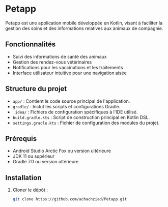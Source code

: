 # Petapp

Petapp est une application mobile développée en Kotlin, visant à faciliter la gestion des soins et des informations relatives aux animaux de compagnie.

## Fonctionnalités

- Suivi des informations de santé des animaux
- Gestion des rendez-vous vétérinaires
- Notifications pour les vaccinations et les traitements
- Interface utilisateur intuitive pour une navigation aisée

## Structure du projet

- `app/` : Contient le code source principal de l'application.
- `gradle/` : Inclut les scripts et configurations Gradle.
- `.idea/` : Fichiers de configuration spécifiques à l'IDE utilisé.
- `build.gradle.kts` : Script de construction principal en Kotlin DSL.
- `settings.gradle.kts` : Fichier de configuration des modules du projet.

## Prérequis

- Android Studio Arctic Fox ou version ultérieure
- JDK 11 ou supérieur
- Gradle 7.0 ou version ultérieure

## Installation

1. Cloner le dépôt :
   ```bash
   git clone https://github.com/achachziad/Petapp.git
